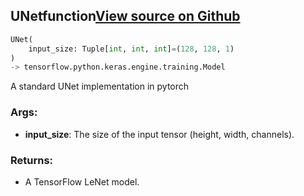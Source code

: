 ## UNet<span class="tag">function</span><a class="sourcelink" href=https://github.com/fastestimator/fastestimator/blob/r1.0/fastestimator/architecture/tensorflow/unet.py/#L23-L77>View source on Github</a>
```python
UNet(
	input_size: Tuple[int, int, int]=(128, 128, 1)
)
-> tensorflow.python.keras.engine.training.Model
```
A standard UNet implementation in pytorch


<h3>Args:</h3>


* **input_size**: The size of the input tensor (height, width, channels). 

<h3>Returns:</h3>

<ul class="return-block"><li>    A TensorFlow LeNet model.</li></ul>

